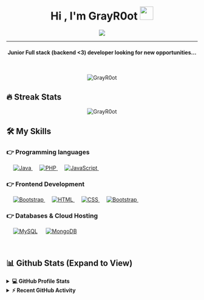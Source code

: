
<h1 align="center">Hi , I'm GrayR0ot <img src="https://media.giphy.com/media/hvRJCLFzcasrR4ia7z/giphy.gif" width="35"></h1>
<p align="center">
  <a href="https://github.com/DenverCoder1/readme-typing-svg"><img src="https://readme-typing-svg.herokuapp.com/?lines=Full+Stack+Web+Developer;Malware+Analyst/Developer&center=true&width=500&height=50"></a>
</p>
<hr/>
<h4 align="center">Junior Full stack (backend <3) developer looking for new opportunities...</h4>
<br>
<p align="center"> <img src="https://komarev.com/ghpvc/?username=GrayR0ot&label=GrayR0ot's%20Profile%20Views%20&color=dc143c&style=plastic" alt="GrayR0ot" /> </p>

## 🔥 Streak Stats
<p align="center"><img align="center" src="https://github-readme-streak-stats.herokuapp.com/?user=GrayR0ot&theme=algolia" alt="GrayR0ot" /></p>

## 🛠️ My Skills

### 👉 Programming languages

<p align="left"> 
  &emsp;
  <a href="https://www.java.com" target="_blank"> 
    <img alt="Java" src="https://img.shields.io/badge/Java-%23007396.svg?logo=java&logoColor=white">
  </a>
  &emsp;
  <a href="https://www.php.net/">
    <img alt="PHP" src="https://img.shields.io/badge/PHP-%23777BB4.svg?logo=php&logoColor=white"/>
  </a>
  &emsp; 
  <a href="https://developer.mozilla.org/en-US/docs/Web/JavaScript" target="_blank"> 
     <img alt="JavaScript" src="https://img.shields.io/badge/JavaScript%20-%23F7DF1E.svg?logo=javascript&logoColor=black">
   </a>
&emsp; 
</p>

### 👉 Frontend Development
<p align="left"> 
   &emsp;
  <a href="https://reactjs.org" target="_blank"> 
    <img alt="Bootstrap" src="https://img.shields.io/badge/React-%23563D7C.svg?style=flat&logo=react&logoColor=white"/>
  </a>
  &emsp; 
  <a href="https://www.w3.org/html/" target="_blank"> 
   <img alt="HTML" src="https://img.shields.io/badge/HTML5%20-%23E34F26.svg?logo=html5&logoColor=white">
  </a>   
  &emsp;
  <a href="https://www.w3schools.com/css/" target="_blank">
    <img alt="CSS" src="https://img.shields.io/badge/CSS%20-%231572B6.svg?logo=css3&logoColor=white">
  </a> 
   &emsp;
  <a href="https://getbootstrap.com" target="_blank"> 
    <img alt="Bootstrap" src="https://img.shields.io/badge/Bootstrap-%23563D7C.svg?style=flat&logo=bootstrap&logoColor=white"/>
  </a>
&emsp; 
</p>

### 👉 Databases & Cloud Hosting
<p align="left">
  &emsp;
    <a href="https://www.mysql.com/"><img alt="MySQL" src="https://img.shields.io/badge/MySQL-00000F?style=flat&logo=mysql&logoColor=white"></a>
  &emsp;
    <a href="https://www.mongodb.com/"><img alt="MongoDB" src ="https://img.shields.io/badge/MongoDB-07405E?style=flat&logo=mongodb&logoColor=white"/></a>
</p>

<br/>

## 📊 Github Stats (Expand to View) 


<details> 
  <summary><b>💻 GitHub Profile Stats</b></summary>
  <br/>
  <p align="center">
    <a href="https://github.com/GrayR0ot"><img align="center" src="https://github-readme-stats.vercel.app/api?username=GrayR0ot&show_icons=true&locale=en&theme=algolia" alt="GrayR0ot" height="192px"/></a>
	</p>
	<p  align="center">
	  <img src="https://github-readme-stats.vercel.app/api/top-langs?username=GrayR0ot&show_icons=true&locale=en&layout=compact&theme=algolia" alt="GrayR0ot" height="192px"/>
	</p>
  <br/>
  </p>
</details>


<details>
  <summary><b>⚡ Recent GitHub Activity</b></summary>
  <br/>
   <a href="https://github.com/GrayR0ot"><img alt="GrayR0ot's Activity Graph" src="https://activity-graph.herokuapp.com/graph?username=GrayR0ot&custom_title=GrayR0ot's%20Contribution%20Graph&theme=react-dark" /></a>
  <br/>

</details>
<!-- Daily  -->
<!-- Daily  -->
<!-- Daily  -->
<!-- Daily  -->
<!-- Daily  -->
<!-- Daily  -->
<!-- Daily  -->
<!-- Daily  -->
<!-- Daily  -->
<!-- Daily  -->
<!-- Daily  -->
<!-- Daily  -->
<!-- Daily  -->
<!-- Daily  -->
<!-- Daily  -->
<!-- Daily  -->
<!-- Daily  -->
<!-- Daily  -->
<!-- Daily  -->
<!-- Daily  -->
<!-- Daily  -->
<!-- Daily  -->
<!-- Daily  -->
<!-- Daily  -->
<!-- Daily  -->
<!-- Daily  -->
<!-- Daily  -->
<!-- Daily  -->
<!-- Daily  -->
<!-- Daily  -->
<!-- Daily  -->
<!-- Daily  -->
<!-- Daily  -->
<!-- Daily  -->
<!-- Daily  -->
<!-- Daily  -->
<!-- Daily  -->
<!-- Daily  -->
<!-- Daily  -->
<!-- Daily  -->
<!-- Daily  -->
<!-- Daily  -->
<!-- Daily  -->
<!-- Daily  -->
<!-- Daily  -->
<!-- Daily  -->
<!-- Daily  -->
<!-- Daily  -->
<!-- Daily  -->
<!-- Daily  -->
<!-- Daily  -->
<!-- Daily  -->
<!-- Daily  -->
<!-- Daily  -->
<!-- Daily  -->
<!-- Daily  -->
<!-- Daily  -->
<!-- Daily  -->
<!-- Daily  -->
<!-- Daily  -->
<!-- Daily  -->
<!-- Daily  -->
<!-- Daily  -->
<!-- Daily  -->
<!-- Daily  -->
<!-- Daily  -->
<!-- Daily  -->
<!-- Daily  -->
<!-- Daily  -->
<!-- Daily  -->
<!-- Daily  -->
<!-- Daily  -->
<!-- Daily  -->
<!-- Daily  -->
<!-- Daily  -->
<!-- Daily  -->
<!-- Daily  -->
<!-- Daily  -->
<!-- Daily  -->
<!-- Daily  -->
<!-- Daily  -->
<!-- Daily  -->
<!-- Daily  -->
<!-- Daily  -->
<!-- Daily  -->
<!-- Daily  -->
<!-- Daily  -->
<!-- Daily  -->
<!-- Daily  -->
<!-- Daily  -->
<!-- Daily  -->
<!-- Daily  -->
<!-- Daily  -->
<!-- Daily  -->
<!-- Daily  -->
<!-- Daily  -->
<!-- Daily  -->
<!-- Daily  -->
<!-- Daily  -->
<!-- Daily  -->
<!-- Daily  -->
<!-- Daily  -->
<!-- Daily  -->
<!-- Daily  -->
<!-- Daily  -->
<!-- Daily  -->
<!-- Daily  -->
<!-- Daily  -->
<!-- Daily  -->
<!-- Daily  -->
<!-- Daily  -->
<!-- Daily  -->
<!-- Daily  -->
<!-- Daily  -->
<!-- Daily  -->
<!-- Daily  -->
<!-- Daily  -->
<!-- Daily  -->
<!-- Daily  -->
<!-- Daily  -->
<!-- Daily  -->
<!-- Daily  -->
<!-- Daily  -->
<!-- Daily  -->
<!-- Daily  -->
<!-- Daily  -->
<!-- Daily  -->
<!-- Daily  -->
<!-- Daily  -->
<!-- Daily  -->
<!-- Daily  -->
<!-- Daily  -->
<!-- Daily  -->
<!-- Daily  -->
<!-- Daily  -->
<!-- Daily  -->
<!-- Daily  -->
<!-- Daily  -->
<!-- Daily  -->
<!-- Daily  -->
<!-- Daily  -->
<!-- Daily  -->
<!-- Daily  -->
<!-- Daily  -->
<!-- Daily  -->
<!-- Daily  -->
<!-- Daily  -->
<!-- Daily  -->
<!-- Daily  -->
<!-- Daily  -->
<!-- Daily  -->
<!-- Daily  -->
<!-- Daily  -->
<!-- Daily  -->
